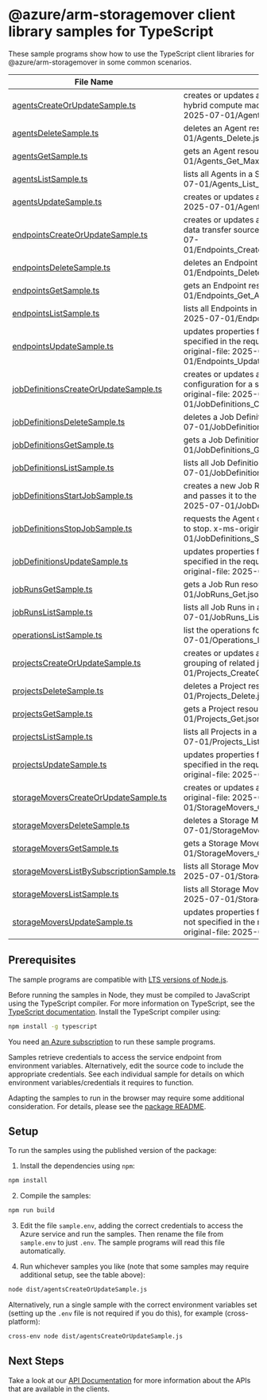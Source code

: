 # @azure/arm-storagemover client library samples for TypeScript

These sample programs show how to use the TypeScript client libraries for @azure/arm-storagemover in some common scenarios.

| **File Name**                                                                     | **Description**                                                                                                                                                                            |
| --------------------------------------------------------------------------------- | ------------------------------------------------------------------------------------------------------------------------------------------------------------------------------------------ |
| [agentsCreateOrUpdateSample.ts][agentscreateorupdatesample]                       | creates or updates an Agent resource, which references a hybrid compute machine that can run jobs. x-ms-original-file: 2025-07-01/Agents_CreateOrUpdate_MaximumSet.json                    |
| [agentsDeleteSample.ts][agentsdeletesample]                                       | deletes an Agent resource. x-ms-original-file: 2025-07-01/Agents_Delete.json                                                                                                               |
| [agentsGetSample.ts][agentsgetsample]                                             | gets an Agent resource. x-ms-original-file: 2025-07-01/Agents_Get_MaximumSet.json                                                                                                          |
| [agentsListSample.ts][agentslistsample]                                           | lists all Agents in a Storage Mover. x-ms-original-file: 2025-07-01/Agents_List_MaximumSet.json                                                                                            |
| [agentsUpdateSample.ts][agentsupdatesample]                                       | creates or updates an Agent resource. x-ms-original-file: 2025-07-01/Agents_Update.json                                                                                                    |
| [endpointsCreateOrUpdateSample.ts][endpointscreateorupdatesample]                 | creates or updates an Endpoint resource, which represents a data transfer source or destination. x-ms-original-file: 2025-07-01/Endpoints_CreateOrUpdate_AzureMultiCloudConnector.json     |
| [endpointsDeleteSample.ts][endpointsdeletesample]                                 | deletes an Endpoint resource. x-ms-original-file: 2025-07-01/Endpoints_Delete.json                                                                                                         |
| [endpointsGetSample.ts][endpointsgetsample]                                       | gets an Endpoint resource. x-ms-original-file: 2025-07-01/Endpoints_Get_AzureMultiCloudConnector.json                                                                                      |
| [endpointsListSample.ts][endpointslistsample]                                     | lists all Endpoints in a Storage Mover. x-ms-original-file: 2025-07-01/Endpoints_List.json                                                                                                 |
| [endpointsUpdateSample.ts][endpointsupdatesample]                                 | updates properties for an Endpoint resource. Properties not specified in the request body will be unchanged. x-ms-original-file: 2025-07-01/Endpoints_Update_AzureMultiCloudConnector.json |
| [jobDefinitionsCreateOrUpdateSample.ts][jobdefinitionscreateorupdatesample]       | creates or updates a Job Definition resource, which contains configuration for a single unit of managed data transfer. x-ms-original-file: 2025-07-01/JobDefinitions_CreateOrUpdate.json   |
| [jobDefinitionsDeleteSample.ts][jobdefinitionsdeletesample]                       | deletes a Job Definition resource. x-ms-original-file: 2025-07-01/JobDefinitions_Delete.json                                                                                               |
| [jobDefinitionsGetSample.ts][jobdefinitionsgetsample]                             | gets a Job Definition resource. x-ms-original-file: 2025-07-01/JobDefinitions_Get.json                                                                                                     |
| [jobDefinitionsListSample.ts][jobdefinitionslistsample]                           | lists all Job Definitions in a Project. x-ms-original-file: 2025-07-01/JobDefinitions_List.json                                                                                            |
| [jobDefinitionsStartJobSample.ts][jobdefinitionsstartjobsample]                   | creates a new Job Run resource for the specified Job Definition and passes it to the Agent for execution. x-ms-original-file: 2025-07-01/JobDefinitions_StartJob.json                      |
| [jobDefinitionsStopJobSample.ts][jobdefinitionsstopjobsample]                     | requests the Agent of any active instance of this Job Definition to stop. x-ms-original-file: 2025-07-01/JobDefinitions_StopJob.json                                                       |
| [jobDefinitionsUpdateSample.ts][jobdefinitionsupdatesample]                       | updates properties for a Job Definition resource. Properties not specified in the request body will be unchanged. x-ms-original-file: 2025-07-01/JobDefinitions_Update.json                |
| [jobRunsGetSample.ts][jobrunsgetsample]                                           | gets a Job Run resource. x-ms-original-file: 2025-07-01/JobRuns_Get.json                                                                                                                   |
| [jobRunsListSample.ts][jobrunslistsample]                                         | lists all Job Runs in a Job Definition. x-ms-original-file: 2025-07-01/JobRuns_List.json                                                                                                   |
| [operationsListSample.ts][operationslistsample]                                   | list the operations for the provider x-ms-original-file: 2025-07-01/Operations_List.json                                                                                                   |
| [projectsCreateOrUpdateSample.ts][projectscreateorupdatesample]                   | creates or updates a Project resource, which is a logical grouping of related jobs. x-ms-original-file: 2025-07-01/Projects_CreateOrUpdate.json                                            |
| [projectsDeleteSample.ts][projectsdeletesample]                                   | deletes a Project resource. x-ms-original-file: 2025-07-01/Projects_Delete.json                                                                                                            |
| [projectsGetSample.ts][projectsgetsample]                                         | gets a Project resource. x-ms-original-file: 2025-07-01/Projects_Get.json                                                                                                                  |
| [projectsListSample.ts][projectslistsample]                                       | lists all Projects in a Storage Mover. x-ms-original-file: 2025-07-01/Projects_List.json                                                                                                   |
| [projectsUpdateSample.ts][projectsupdatesample]                                   | updates properties for a Project resource. Properties not specified in the request body will be unchanged. x-ms-original-file: 2025-07-01/Projects_Update.json                             |
| [storageMoversCreateOrUpdateSample.ts][storagemoverscreateorupdatesample]         | creates or updates a top-level Storage Mover resource. x-ms-original-file: 2025-07-01/StorageMovers_CreateOrUpdate.json                                                                    |
| [storageMoversDeleteSample.ts][storagemoversdeletesample]                         | deletes a Storage Mover resource. x-ms-original-file: 2025-07-01/StorageMovers_Delete.json                                                                                                 |
| [storageMoversGetSample.ts][storagemoversgetsample]                               | gets a Storage Mover resource. x-ms-original-file: 2025-07-01/StorageMovers_Get.json                                                                                                       |
| [storageMoversListBySubscriptionSample.ts][storagemoverslistbysubscriptionsample] | lists all Storage Movers in a subscription. x-ms-original-file: 2025-07-01/StorageMovers_ListBySubscription.json                                                                           |
| [storageMoversListSample.ts][storagemoverslistsample]                             | lists all Storage Movers in a resource group. x-ms-original-file: 2025-07-01/StorageMovers_List.json                                                                                       |
| [storageMoversUpdateSample.ts][storagemoversupdatesample]                         | updates properties for a Storage Mover resource. Properties not specified in the request body will be unchanged. x-ms-original-file: 2025-07-01/StorageMovers_Update.json                  |

## Prerequisites

The sample programs are compatible with [LTS versions of Node.js](https://github.com/nodejs/release#release-schedule).

Before running the samples in Node, they must be compiled to JavaScript using the TypeScript compiler. For more information on TypeScript, see the [TypeScript documentation][typescript]. Install the TypeScript compiler using:

```bash
npm install -g typescript
```

You need [an Azure subscription][freesub] to run these sample programs.

Samples retrieve credentials to access the service endpoint from environment variables. Alternatively, edit the source code to include the appropriate credentials. See each individual sample for details on which environment variables/credentials it requires to function.

Adapting the samples to run in the browser may require some additional consideration. For details, please see the [package README][package].

## Setup

To run the samples using the published version of the package:

1. Install the dependencies using `npm`:

```bash
npm install
```

2. Compile the samples:

```bash
npm run build
```

3. Edit the file `sample.env`, adding the correct credentials to access the Azure service and run the samples. Then rename the file from `sample.env` to just `.env`. The sample programs will read this file automatically.

4. Run whichever samples you like (note that some samples may require additional setup, see the table above):

```bash
node dist/agentsCreateOrUpdateSample.js
```

Alternatively, run a single sample with the correct environment variables set (setting up the `.env` file is not required if you do this), for example (cross-platform):

```bash
cross-env node dist/agentsCreateOrUpdateSample.js
```

## Next Steps

Take a look at our [API Documentation][apiref] for more information about the APIs that are available in the clients.

[agentscreateorupdatesample]: https://github.com/Azure/azure-sdk-for-js/blob/main/sdk/storagemover/arm-storagemover/samples/v3/typescript/src/agentsCreateOrUpdateSample.ts
[agentsdeletesample]: https://github.com/Azure/azure-sdk-for-js/blob/main/sdk/storagemover/arm-storagemover/samples/v3/typescript/src/agentsDeleteSample.ts
[agentsgetsample]: https://github.com/Azure/azure-sdk-for-js/blob/main/sdk/storagemover/arm-storagemover/samples/v3/typescript/src/agentsGetSample.ts
[agentslistsample]: https://github.com/Azure/azure-sdk-for-js/blob/main/sdk/storagemover/arm-storagemover/samples/v3/typescript/src/agentsListSample.ts
[agentsupdatesample]: https://github.com/Azure/azure-sdk-for-js/blob/main/sdk/storagemover/arm-storagemover/samples/v3/typescript/src/agentsUpdateSample.ts
[endpointscreateorupdatesample]: https://github.com/Azure/azure-sdk-for-js/blob/main/sdk/storagemover/arm-storagemover/samples/v3/typescript/src/endpointsCreateOrUpdateSample.ts
[endpointsdeletesample]: https://github.com/Azure/azure-sdk-for-js/blob/main/sdk/storagemover/arm-storagemover/samples/v3/typescript/src/endpointsDeleteSample.ts
[endpointsgetsample]: https://github.com/Azure/azure-sdk-for-js/blob/main/sdk/storagemover/arm-storagemover/samples/v3/typescript/src/endpointsGetSample.ts
[endpointslistsample]: https://github.com/Azure/azure-sdk-for-js/blob/main/sdk/storagemover/arm-storagemover/samples/v3/typescript/src/endpointsListSample.ts
[endpointsupdatesample]: https://github.com/Azure/azure-sdk-for-js/blob/main/sdk/storagemover/arm-storagemover/samples/v3/typescript/src/endpointsUpdateSample.ts
[jobdefinitionscreateorupdatesample]: https://github.com/Azure/azure-sdk-for-js/blob/main/sdk/storagemover/arm-storagemover/samples/v3/typescript/src/jobDefinitionsCreateOrUpdateSample.ts
[jobdefinitionsdeletesample]: https://github.com/Azure/azure-sdk-for-js/blob/main/sdk/storagemover/arm-storagemover/samples/v3/typescript/src/jobDefinitionsDeleteSample.ts
[jobdefinitionsgetsample]: https://github.com/Azure/azure-sdk-for-js/blob/main/sdk/storagemover/arm-storagemover/samples/v3/typescript/src/jobDefinitionsGetSample.ts
[jobdefinitionslistsample]: https://github.com/Azure/azure-sdk-for-js/blob/main/sdk/storagemover/arm-storagemover/samples/v3/typescript/src/jobDefinitionsListSample.ts
[jobdefinitionsstartjobsample]: https://github.com/Azure/azure-sdk-for-js/blob/main/sdk/storagemover/arm-storagemover/samples/v3/typescript/src/jobDefinitionsStartJobSample.ts
[jobdefinitionsstopjobsample]: https://github.com/Azure/azure-sdk-for-js/blob/main/sdk/storagemover/arm-storagemover/samples/v3/typescript/src/jobDefinitionsStopJobSample.ts
[jobdefinitionsupdatesample]: https://github.com/Azure/azure-sdk-for-js/blob/main/sdk/storagemover/arm-storagemover/samples/v3/typescript/src/jobDefinitionsUpdateSample.ts
[jobrunsgetsample]: https://github.com/Azure/azure-sdk-for-js/blob/main/sdk/storagemover/arm-storagemover/samples/v3/typescript/src/jobRunsGetSample.ts
[jobrunslistsample]: https://github.com/Azure/azure-sdk-for-js/blob/main/sdk/storagemover/arm-storagemover/samples/v3/typescript/src/jobRunsListSample.ts
[operationslistsample]: https://github.com/Azure/azure-sdk-for-js/blob/main/sdk/storagemover/arm-storagemover/samples/v3/typescript/src/operationsListSample.ts
[projectscreateorupdatesample]: https://github.com/Azure/azure-sdk-for-js/blob/main/sdk/storagemover/arm-storagemover/samples/v3/typescript/src/projectsCreateOrUpdateSample.ts
[projectsdeletesample]: https://github.com/Azure/azure-sdk-for-js/blob/main/sdk/storagemover/arm-storagemover/samples/v3/typescript/src/projectsDeleteSample.ts
[projectsgetsample]: https://github.com/Azure/azure-sdk-for-js/blob/main/sdk/storagemover/arm-storagemover/samples/v3/typescript/src/projectsGetSample.ts
[projectslistsample]: https://github.com/Azure/azure-sdk-for-js/blob/main/sdk/storagemover/arm-storagemover/samples/v3/typescript/src/projectsListSample.ts
[projectsupdatesample]: https://github.com/Azure/azure-sdk-for-js/blob/main/sdk/storagemover/arm-storagemover/samples/v3/typescript/src/projectsUpdateSample.ts
[storagemoverscreateorupdatesample]: https://github.com/Azure/azure-sdk-for-js/blob/main/sdk/storagemover/arm-storagemover/samples/v3/typescript/src/storageMoversCreateOrUpdateSample.ts
[storagemoversdeletesample]: https://github.com/Azure/azure-sdk-for-js/blob/main/sdk/storagemover/arm-storagemover/samples/v3/typescript/src/storageMoversDeleteSample.ts
[storagemoversgetsample]: https://github.com/Azure/azure-sdk-for-js/blob/main/sdk/storagemover/arm-storagemover/samples/v3/typescript/src/storageMoversGetSample.ts
[storagemoverslistbysubscriptionsample]: https://github.com/Azure/azure-sdk-for-js/blob/main/sdk/storagemover/arm-storagemover/samples/v3/typescript/src/storageMoversListBySubscriptionSample.ts
[storagemoverslistsample]: https://github.com/Azure/azure-sdk-for-js/blob/main/sdk/storagemover/arm-storagemover/samples/v3/typescript/src/storageMoversListSample.ts
[storagemoversupdatesample]: https://github.com/Azure/azure-sdk-for-js/blob/main/sdk/storagemover/arm-storagemover/samples/v3/typescript/src/storageMoversUpdateSample.ts
[apiref]: https://learn.microsoft.com/javascript/api/@azure/arm-storagemover?view=azure-node-preview
[freesub]: https://azure.microsoft.com/free/
[package]: https://github.com/Azure/azure-sdk-for-js/tree/main/sdk/storagemover/arm-storagemover/README.md
[typescript]: https://www.typescriptlang.org/docs/home.html
